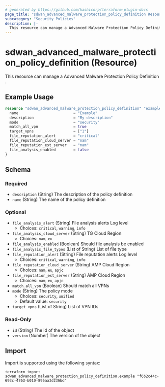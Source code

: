 ```yaml
---
# generated by https://github.com/hashicorp/terraform-plugin-docs
page_title: "sdwan_advanced_malware_protection_policy_definition Resource - terraform-provider-sdwan"
subcategory: "Security Policies"
description: |-
  This resource can manage a Advanced Malware Protection Policy Definition .
---
```


# sdwan_advanced_malware_protection_policy_definition (Resource)

This resource can manage a Advanced Malware Protection Policy Definition .

## Example Usage

```terraform
resource "sdwan_advanced_malware_protection_policy_definition" "example" {
  name                         = "Example"
  description                  = "My description"
  mode                         = "security"
  match_all_vpn                = true
  target_vpns                  = ["1"]
  file_reputation_alert        = "critical"
  file_reputation_cloud_server = "nam"
  file_reputation_est_server   = "nam"
  file_analysis_enabled        = false
}
```

<!-- schema generated by tfplugindocs -->
## Schema

### Required

- `description` (String) The description of the policy definition
- `name` (String) The name of the policy definition

### Optional

- `file_analysis_alert` (String) File analysis alerts Log level
  - Choices: `critical`, `warning`, `info`
- `file_analysis_cloud_server` (String) TG Cloud Region
  - Choices: `nam`, `eu`
- `file_analysis_enabled` (Boolean) Should file analysis be enabled
- `file_analysis_file_types` (List of String) List of file type
- `file_reputation_alert` (String) File reputation alerts Log level
  - Choices: `critical`, `warning`, `info`
- `file_reputation_cloud_server` (String) AMP Cloud Region
  - Choices: `nam`, `eu`, `apjc`
- `file_reputation_est_server` (String) AMP Cloud Region
  - Choices: `nam`, `eu`, `apjc`
- `match_all_vpn` (Boolean) Should match all VPNs
- `mode` (String) The policy mode
  - Choices: `security`, `unified`
  - Default value: `security`
- `target_vpns` (List of String) List of VPN IDs

### Read-Only

- `id` (String) The id of the object
- `version` (Number) The version of the object

## Import

Import is supported using the following syntax:

```shell
terraform import sdwan_advanced_malware_protection_policy_definition.example "f6b2c44c-693c-4763-b010-895aa3d236bd"
```
